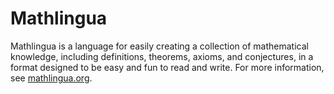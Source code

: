 # Mathlingua

Mathlingua is a language for easily creating a collection of mathematical knowledge, including definitions, theorems,
axioms, and conjectures, in a format designed to be easy and fun to read and write. For more information, see
[mathlingua.org](http://www.mathlingua.org).
